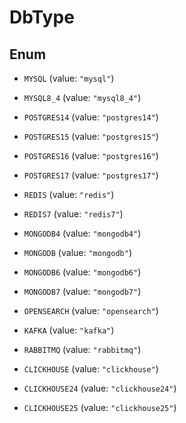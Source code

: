 

# DbType

## Enum


* `MYSQL` (value: `"mysql"`)

* `MYSQL8_4` (value: `"mysql8_4"`)

* `POSTGRES14` (value: `"postgres14"`)

* `POSTGRES15` (value: `"postgres15"`)

* `POSTGRES16` (value: `"postgres16"`)

* `POSTGRES17` (value: `"postgres17"`)

* `REDIS` (value: `"redis"`)

* `REDIS7` (value: `"redis7"`)

* `MONGODB4` (value: `"mongodb4"`)

* `MONGODB` (value: `"mongodb"`)

* `MONGODB6` (value: `"mongodb6"`)

* `MONGODB7` (value: `"mongodb7"`)

* `OPENSEARCH` (value: `"opensearch"`)

* `KAFKA` (value: `"kafka"`)

* `RABBITMQ` (value: `"rabbitmq"`)

* `CLICKHOUSE` (value: `"clickhouse"`)

* `CLICKHOUSE24` (value: `"clickhouse24"`)

* `CLICKHOUSE25` (value: `"clickhouse25"`)



